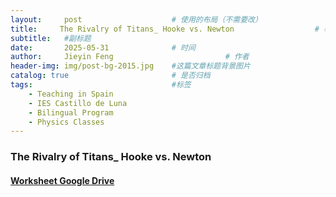 ```yaml
---
layout:     post   				    # 使用的布局（不需要改）
title:     The Rivalry of Titans_ Hooke vs. Newton  				# 标题 
subtitle:   #副标题
date:       2025-05-31 				# 时间
author:     Jieyin Feng 						# 作者
header-img: img/post-bg-2015.jpg 	#这篇文章标题背景图片
catalog: true 						# 是否归档
tags:								#标签
    - Teaching in Spain 
    - IES Castillo de Luna
    - Bilingual Program
    - Physics Classes
---
```


### The Rivalry of Titans_ Hooke vs. Newton

#### [Worksheet Google Drive](https://docs.google.com/presentation/d/10CxTGDuEZLlVTEuzO5iGNu7njOl2BxPZ/edit?usp=sharing&ouid=103086183032334531092&rtpof=true&sd=true)

